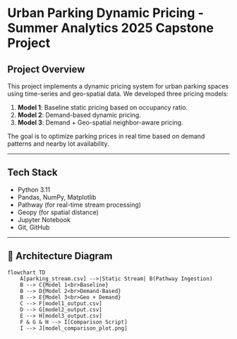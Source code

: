 # Urban Parking Dynamic Pricing - Summer Analytics 2025 Capstone Project

## Project Overview

This project implements a dynamic pricing system for urban parking spaces using time-series and geo-spatial data. We developed three pricing models:
1. **Model 1**: Baseline static pricing based on occupancy ratio.
2. **Model 2**: Demand-based dynamic pricing.
3. **Model 3**: Demand + Geo-spatial neighbor-aware pricing.

The goal is to optimize parking prices in real time based on demand patterns and nearby lot availability.

---

## Tech Stack

- Python 3.11
- Pandas, NumPy, Matplotlib
- Pathway (for real-time stream processing)
- Geopy (for spatial distance)
- Jupyter Notebook
- Git, GitHub

---

## 🧠 Architecture Diagram

```mermaid
flowchart TD
    A[parking_stream.csv] -->|Static Stream| B(Pathway Ingestion)
    B --> C{Model 1<br>Baseline}
    B --> D{Model 2<br>Demand-Based}
    B --> E{Model 3<br>Geo + Demand}
    C --> F[model1_output.csv]
    D --> G[model2_output.csv]
    E --> H[model3_output.csv]
    F & G & H --> I[Comparison Script]
    I --> J[model_comparison_plot.png]
